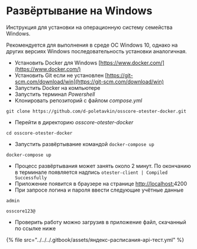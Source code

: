 # Развёртывание на Windows

Инструкция для установки на операционную систему семейства Windows.

Рекомендуется для выполнения в среде ОС Windows 10, однако на других версиях Windows последовательность установки аналогичная.

* Установить Docker для Windows [https://www.docker.com/](https://www.docker.com/)
* Установить Git если не установлен [https://git-scm.com/download/win](https://git-scm.com/download/win)
* Запустить Docker на компьютере
* Запустить терминал _Powershell_
* Клонировать репозиторий с файлом _compose.yml_

```
git clone https://github.com/d-poletavkin/osscore-otester-docker.git
```

* Перейти в директорию _osscore-otester-docker_

```
cd osscore-otester-docker
```

* Запустить развёртывание командой `docker-compose up`

```
docker-compose up
```

* Процесс развёртывания может занять около 2 минут. По окончанию в терминале появляется надпись `otester-client | Compiled Successfully`
* Приложение появится в браузере на странице [http://localhost:](http://localhost:8000)4200
* При запросе логина и пароля ввести следующие учётные данные

```
admin
```

```
osscore123@
```

* Проверить работу можно загрузив в приложение файл, скачанный по ссылке ниже

{% file src="../../../.gitbook/assets/яндекс-расписания-api-тест.yml" %}
